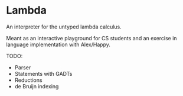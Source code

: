 # Lambda

An interpreter for the untyped lambda calculus.

Meant as an interactive playground for CS students and an exercise in language implementation with Alex/Happy.

TODO:
- Parser
- Statements with GADTs
- Reductions
- de Bruijn indexing

